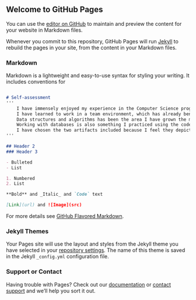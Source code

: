 ## Welcome to GitHub Pages

You can use the [editor on GitHub](https://github.com/leticiah8231/leticiah8231.github.io/edit/main/index.md) to maintain and preview the content for your website in Markdown files.

Whenever you commit to this repository, GitHub Pages will run [Jekyll](https://jekyllrb.com/) to rebuild the pages in your site, from the content in your Markdown files.

### Markdown

Markdown is a lightweight and easy-to-use syntax for styling your writing. It includes conventions for

```markdown

# Self-assessment
'''
	I have immensely enjoyed my experience in the Computer Science program and have learned so much about all aspects of Computer Science. I currently work as a full-time software engineer and enjoy my employment very much; my knowledge and skills have grown greatly throughout my career in the Computer Science program. 
	I have learned to work in a team environment, which has already benefitted me greatly in my career, and learned that when writing a program or section of a program, it is important to assure a classmate or coworker coming into your code can easily follow and understand what exactly is happening. Communication to stakeholders has also been a great experience in this course as the job of a software engineer many times is to create something for a customer. The customer must be satisfied, and you must assure you are including every aspect the customer wants included, which can only be done with proper communication.
	Data structures and algorithms has been the area I have grown the most, as I am now able to write my code very structured and easy to follow while also assuring, I am following and utilizing the proper algorithms for each instance. In the case below, I rewrote this code multiple times to assure I was using the best algorithm for the system to process the code the fastest. 
	Working with databases is also something I practiced using the code above as I created a code to run through an already existing database specific to what the user is entering and requesting. This was a very vital part in my learning as this is what I am doing now in my current profession and I learned about the security of the data in the database and how important that is to maintain while also learning to work with and manipulate existing data. 
	I have chosen the two artifacts included because I feel they depict both my abilities to work with an existing database as well as add to an existing database of data. Both which are very important in my current career and many careers in the computer science field. Whether a program is being written with no existing data or a full database of data, it is crucial to know how to work with the data the comes in or is already set, while also assuring the data is secured.
'''

## Header 2
### Header 3

- Bulleted
- List

1. Numbered
2. List

**Bold** and _Italic_ and `Code` text

[Link](url) and ![Image](src)
```

For more details see [GitHub Flavored Markdown](https://guides.github.com/features/mastering-markdown/).

### Jekyll Themes

Your Pages site will use the layout and styles from the Jekyll theme you have selected in your [repository settings](https://github.com/leticiah8231/leticiah8231.github.io/settings/pages). The name of this theme is saved in the Jekyll `_config.yml` configuration file.

### Support or Contact

Having trouble with Pages? Check out our [documentation](https://docs.github.com/categories/github-pages-basics/) or [contact support](https://support.github.com/contact) and we’ll help you sort it out.
